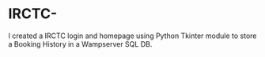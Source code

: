 # IRCTC-
I created a IRCTC login and homepage using Python Tkinter module to store a Booking History in a Wampserver SQL DB.

